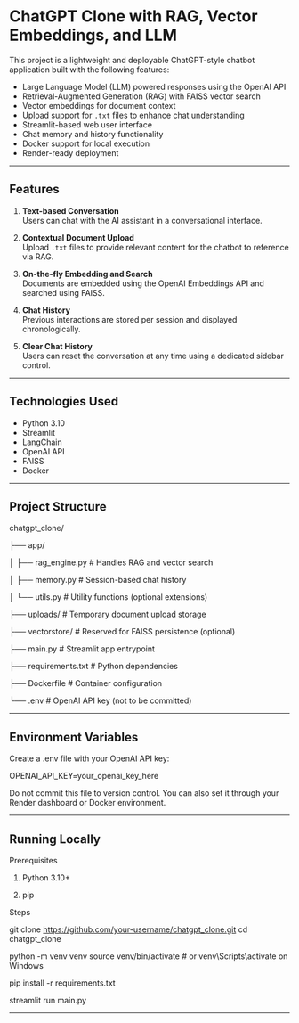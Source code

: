 # ChatGPT Clone with RAG, Vector Embeddings, and LLM

This project is a lightweight and deployable ChatGPT-style chatbot application built with the following features:
- Large Language Model (LLM) powered responses using the OpenAI API
- Retrieval-Augmented Generation (RAG) with FAISS vector search
- Vector embeddings for document context
- Upload support for `.txt` files to enhance chat understanding
- Streamlit-based web user interface
- Chat memory and history functionality
- Docker support for local execution
- Render-ready deployment

---

## Features

1. **Text-based Conversation**  
   Users can chat with the AI assistant in a conversational interface.

2. **Contextual Document Upload**  
   Upload `.txt` files to provide relevant content for the chatbot to reference via RAG.

3. **On-the-fly Embedding and Search**  
   Documents are embedded using the OpenAI Embeddings API and searched using FAISS.

4. **Chat History**  
   Previous interactions are stored per session and displayed chronologically.

5. **Clear Chat History**  
   Users can reset the conversation at any time using a dedicated sidebar control.

---

## Technologies Used

- Python 3.10
- Streamlit
- LangChain
- OpenAI API
- FAISS
- Docker

---

## Project Structure

chatgpt_clone/

├── app/

│ ├── rag_engine.py # Handles RAG and vector search

│ ├── memory.py # Session-based chat history

│ └── utils.py # Utility functions (optional extensions)

├── uploads/ # Temporary document upload storage

├── vectorstore/ # Reserved for FAISS persistence (optional)

├── main.py # Streamlit app entrypoint

├── requirements.txt # Python dependencies

├── Dockerfile # Container configuration

└── .env # OpenAI API key (not to be committed)

---

## Environment Variables

Create a .env file with your OpenAI API key:

OPENAI_API_KEY=your_openai_key_here

Do not commit this file to version control. You can also set it through your Render dashboard or Docker environment.

---

## Running Locally

Prerequisites

1. Python 3.10+

2. pip

Steps

git clone https://github.com/your-username/chatgpt_clone.git
cd chatgpt_clone

python -m venv venv
source venv/bin/activate  # or venv\\Scripts\\activate on Windows

pip install -r requirements.txt

streamlit run main.py

---
